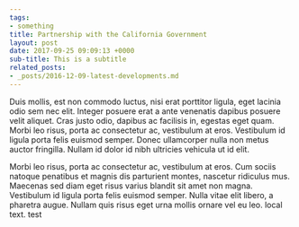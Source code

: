 ```yaml
---
tags:
- something
title: Partnership with the California Government
layout: post
date: 2017-09-25 09:09:13 +0000
sub-title: This is a subtitle
related_posts:
- _posts/2016-12-09-latest-developments.md
---
```



Duis mollis, est non commodo luctus, nisi erat porttitor ligula, eget lacinia odio sem nec elit. Integer posuere erat a ante venenatis dapibus posuere velit aliquet. Cras justo odio, dapibus ac facilisis in, egestas eget quam. Morbi leo risus, porta ac consectetur ac, vestibulum at eros. Vestibulum id ligula porta felis euismod semper. Donec ullamcorper nulla non metus auctor fringilla. Nullam id dolor id nibh ultricies vehicula ut id elit.

Morbi leo risus, porta ac consectetur ac, vestibulum at eros. Cum sociis natoque penatibus et magnis dis parturient montes, nascetur ridiculus mus. Maecenas sed diam eget risus varius blandit sit amet non magna. Vestibulum id ligula porta felis euismod semper. Nulla vitae elit libero, a pharetra augue. Nullam quis risus eget urna mollis ornare vel eu leo. local text. test